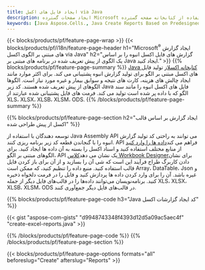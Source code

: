 ```yaml
---
title: ایجاد فایل های اکسل via Java
description: ایجاد صفحات گسترده Microsoft اکسل از یک صفحه الگو با استفاده از کتابخانه صفحه گسترده Java
keywords: [Java Aspose.Cells., Java Create Reports Based on Predesigned Excel Template., Java Generate Reports Based on Predesigned Excel Template., Java Create Reports Based on Excel Template., Java Generate Reports Based on Excel Template., Java Create Excel files Based on Excel Template., Java Generate Excel files Based on Excel Template]
---
```

{{< blocks/products/pf/feature-page-wrap >}}
{{< blocks/products/pf/i18n/feature-page-header h1="Microsoft<sup>&reg;</sup> ایجاد گزارش های مبتنی بر الگوی اکسل via Java" h2="گزارش های فایل اکسل انبوه را بر اساس یک الگوی از پیش تعریف شده در برنامه های مبتنی بر Java ایجاد کنید." >}}
{{% blocks/products/pf/feature-page-summary %}}
[Java کتابخانه اکسل](/cells/fa/java/)از تولید فایل های اکسل مبتنی بر الگو برای تولید گزارش انبوه پشتیبانی می کند. برای اکثر موارد مانند ایجاد چالش های هزینه، کارت های نتیجه و سوابق بیمار و غیره مورد نیاز است. الگوها الگوهای از پیش تعریف شده هستند. کد زیر Java فایل های اکسل انبوه را مانند سند الگو که با داده پر شده است تولید می کند. فرمت های فایل پشتیبانی شده عبارتند از XLS، XLSX، XLSB، XLSM، ODS.
{{% /blocks/products/pf/feature-page-summary %}}

{{% blocks/products/pf/feature-page-section h2="ایجاد گزارش بر اساس قالب اکسل از پیش طراحی شده" %}}

 توسعه دهندگان با استفاده از Java Assembly API می توانند به راحتی کد تولید گزارش انبوه را با گنجاندن قطعه کد زیر برنامه ریزی کنند. API فراهم می کند[داده ها را وارد کنید](https://docs.aspose.com/cells/java/import-and-export-data/) از منابع مختلف استفاده کنید و اسناد اکسل را بسته به آن داده ها ایجاد کنید. برای الگوهای مبتنی بر الگو، API یک نشان می دهد[کلاس Workbook Designer](https://reference.aspose.com/cells/java/com.aspose.cells/WorkbookDesigner)برای نشان دادن کاربرگ طراح فرآیند این است که شی آن را بسازید و از آن برای باز کردن فایل قالب استفاده کنید. منبع داده را تنظیم کنید، که ممکن است Array، DataTable، Json و غیره باشد. آن را برای وارد کردن داده ها پردازش کنید و فایل را در فرمت دلخواه ذخیره کنید. برنامه‌نویسان می‌توانند داده‌ها را در قالب‌های فایل دیگر از جمله XLS، XLSX، XLSB، XLSM، ODS در قالب‌های فایل دیگر جمع‌آوری کنند.



{{% blocks/products/pf/feature-page-code h3="Java کد ایجاد گزارشات اکسل" %}}

{{< gist "aspose-com-gists" "d9948743348f4393d12d5a09ac5aec4f" "create-excel-reports.java" >}}

{{% /blocks/products/pf/feature-page-code %}}
{{% /blocks/products/pf/feature-page-section %}}

{{< blocks/products/pf/feature-page-options formats="all" beforeslug="Create" afterslug="Reports" >}}
